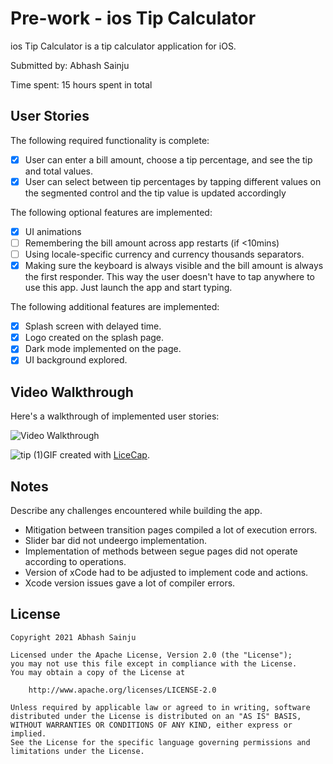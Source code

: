 # Pre-work - ios Tip Calculator

ios Tip Calculator is a tip calculator application for iOS.

Submitted by: Abhash Sainju

Time spent: 15 hours spent in total

## User Stories

The following required functionality is complete:

- [x] User can enter a bill amount, choose a tip percentage, and see the tip and total values.
- [x] User can select between tip percentages by tapping different values on the segmented control and the tip value is updated accordingly

The following optional features are implemented:

- [x] UI animations
- [ ] Remembering the bill amount across app restarts (if <10mins)
- [ ] Using locale-specific currency and currency thousands separators.
- [x] Making sure the keyboard is always visible and the bill amount is always the first responder. This way the user doesn't have to tap anywhere to use this app. Just launch the app and start typing.

The following additional features are implemented:

- [x] Splash screen with delayed time.
- [x] Logo created on the splash page.
- [x] Dark mode implemented on the page.
- [x] UI background explored.

## Video Walkthrough

Here's a walkthrough of implemented user stories:

<blockquote class="imgur-embed-pub" lang="en" data-id="a/eLra0PS" data-context="false" ><a href="//imgur.com/a/eLra0PS"></a></blockquote><script async src="//s.imgur.com/min/embed.js" charset="utf-8"></script>

<img src='https://imgur.com/AEcvMZA' title='Video Walkthrough' width='' alt='Video Walkthrough' />

![tip (1)](https://user-images.githubusercontent.com/80597347/140866425-0c99f940-a18e-44ad-808d-edfb3899c38b.gif)GIF created with [LiceCap](http://www.cockos.com/licecap/).

## Notes

Describe any challenges encountered while building the app.

- Mitigation between transition pages compiled a lot of execution errors.
- Slider bar did not undeergo implementation.
- Implementation of methods between segue pages did not operate according to operations.
- Version of xCode had to be adjusted to implement code and actions.
- Xcode version issues gave a lot of compiler errors. 


## License

    Copyright 2021 Abhash Sainju

    Licensed under the Apache License, Version 2.0 (the "License");
    you may not use this file except in compliance with the License.
    You may obtain a copy of the License at

        http://www.apache.org/licenses/LICENSE-2.0

    Unless required by applicable law or agreed to in writing, software
    distributed under the License is distributed on an "AS IS" BASIS,
    WITHOUT WARRANTIES OR CONDITIONS OF ANY KIND, either express or implied.
    See the License for the specific language governing permissions and
    limitations under the License.

